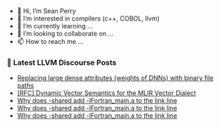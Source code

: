 - 👋 Hi, I’m Sean Perry
- 👀 I’m interested in compilers (c++, COBOL, llvm)
- 🌱 I’m currently learning ...
- 💞️ I’m looking to collaborate on ...
- 📫 How to reach me ...

<!---
s66perry/s66perry is a ✨ special ✨ repository because its `README.md` (this file) appears on your GitHub profile.
You can click the Preview link to take a look at your changes.
--->
### 📕 Latest LLVM Discourse Posts

<!-- DISCOURSE-LLVM:START -->
- [Replacing large dense attributes &lpar;weights of DNNs&rpar; with binary file paths](https://discourse.llvm.org/t/replacing-large-dense-attributes-weights-of-dnns-with-binary-file-paths/75743#post_1)
- [[RFC] Dynamic Vector Semantics for the MLIR Vector Dialect](https://discourse.llvm.org/t/rfc-dynamic-vector-semantics-for-the-mlir-vector-dialect/75704#post_14)
- [Why does -shared add -lFortran_main.a to the link line](https://discourse.llvm.org/t/why-does-shared-add-lfortran-main-a-to-the-link-line/75721#post_7)
- [Why does -shared add -lFortran_main.a to the link line](https://discourse.llvm.org/t/why-does-shared-add-lfortran-main-a-to-the-link-line/75721#post_6)
- [Why does -shared add -lFortran_main.a to the link line](https://discourse.llvm.org/t/why-does-shared-add-lfortran-main-a-to-the-link-line/75721#post_5)
<!-- DISCOURSE-LLVM:END -->
